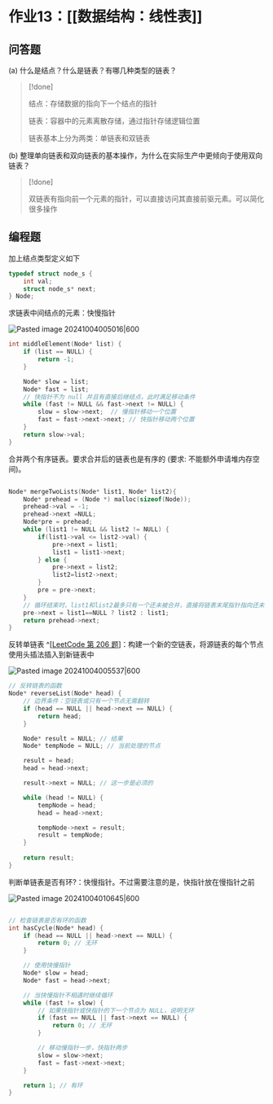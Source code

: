 # 作业13：[[数据结构：线性表]]

## 问答题

(a) 什么是结点？什么是链表？有哪几种类型的链表？

> [!done] 
> 
> 结点：存储数据的指向下一个结点的指针
> 
> 链表：容器中的元素离散存储，通过指针存储逻辑位置
> 
> 链表基本上分为两类：单链表和双链表
> 

(b) 整理单向链表和双向链表的基本操作，为什么在实际生产中更倾向于使用双向链表？

> [!done] 
> 
> 双链表有指向前一个元素的指针，可以直接访问其直接前驱元素。可以简化很多操作
> 

## 编程题

加上结点类型定义如下

```c
typedef struct node_s {
    int val;
    struct node_s* next;
} Node;
```

求链表中间结点的元素：快慢指针

![Pasted image 20241004005016|600](http://cdn.jsdelivr.net/gh/duyupeng36/images@master/obsidian/1755788264005-efd281fdc2324565b8d9843f79b41787.png)

```C
int middleElement(Node* list) {
    if (list == NULL) {
        return -1;
    }

    Node* slow = list;
    Node* fast = list;
    // 快指针不为 null 并且有直接后继结点，此时满足移动条件
    while (fast != NULL && fast->next != NULL) {
        slow = slow->next;  // 慢指针移动一个位置
        fast = fast->next->next; // 快指针移动两个位置
    }
    return slow->val;
}
```


合并两个有序链表。要求合并后的链表也是有序的 (要求: 不能额外申请堆内存空间)。

```C

Node* mergeTwoLists(Node* list1, Node* list2){
    Node* prehead = (Node *) malloc(sizeof(Node));
    prehead->val = -1;
    prehead->next =NULL;
    Node*pre = prehead;
    while (list1 != NULL && list2 != NULL) {
        if(list1->val <= list2->val) {
            pre->next = list1;
            list1 = list1->next;
        } else {
            pre->next = list2;
            list2=list2->next;
        }
        pre = pre->next;
    }
    // 循环结束时，list1和list2最多只有一个还未被合并，直接将链表末尾指针指向还未合并完成的链表即可
    pre->next = list1==NULL ? list2 : list1;
    return prehead->next;
}
```


反转单链表 ^[[LeetCode 第 206 题](https://leetcode.cn/problems/reverse-linked-list/description/)]：构建一个新的空链表，将源链表的每个节点使用头插法插入到新链表中

![Pasted image 20241004005537|600](http://cdn.jsdelivr.net/gh/duyupeng36/images@master/obsidian/1755788264006-e0ebfd6e44814dc5b7fdb8ce00c50921.png)

```C
// 反转链表的函数
Node* reverseList(Node* head) {
    // 边界条件：空链表或只有一个节点无需翻转
    if (head == NULL || head->next == NULL) {
        return head;
    }

    Node* result = NULL; // 结果
    Node* tempNode = NULL; // 当前处理的节点

    result = head;
    head = head->next;

    result->next = NULL; // 这一步是必须的

    while (head != NULL) {
        tempNode = head;
        head = head->next;

        tempNode->next = result;
        result = tempNode;
    }
    
    return result;
}
```

判断单链表是否有环?：快慢指针。不过需要注意的是，快指针放在慢指针之前

![Pasted image 20241004010645|600](http://cdn.jsdelivr.net/gh/duyupeng36/images@master/obsidian/1755788264006-fdeff344bdc0454386a141d8ebc9ef49.png)

```C

// 检查链表是否有环的函数
int hasCycle(Node* head) {
    if (head == NULL || head->next == NULL) {
        return 0; // 无环
    }

    // 使用快慢指针
    Node* slow = head;
    Node* fast = head->next;

    // 当快慢指针不相遇时继续循环
    while (fast != slow) {
        // 如果快指针或快指针的下一个节点为 NULL，说明无环
        if (fast == NULL || fast->next == NULL) {
            return 0; // 无环
        }

        // 移动慢指针一步，快指针两步
        slow = slow->next;
        fast = fast->next->next;
    }

    return 1; // 有环
}

```
